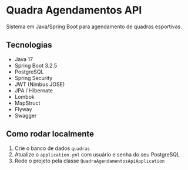 # Quadra Agendamentos API

Sistema em Java/Spring Boot para agendamento de quadras esportivas.

## Tecnologias

- Java 17
- Spring Boot 3.2.5
- PostgreSQL
- Spring Security
- JWT (Nimbus JOSE)
- JPA / Hibernate
- Lombok
- MapStruct
- Flyway
- Swagger

## Como rodar localmente

1. Crie o banco de dados `quadras`
2. Atualize o `application.yml` com usuário e senha do seu PostgreSQL
3. Rode o projeto pela classe `QuadraAgendamentosApiApplication`

